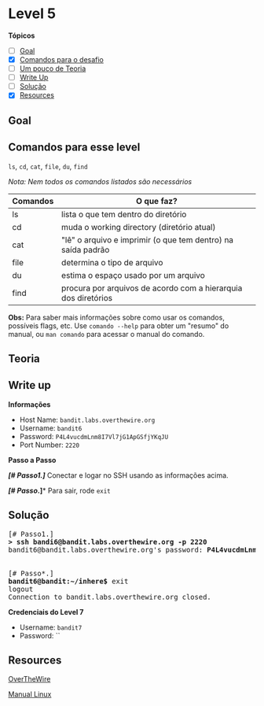 # Level 5
**Tópicos**

- [ ] [Goal](#goal)
- [X] [Comandos para o desafio](#comandos-para-esse-level)
- [ ] [Um pouco de Teoria](#teoria)
- [ ] [Write Up](#write-up)
- [ ] [Solução](#solução)
- [X] [Resources](#resources)

## Goal


## Comandos para esse level
`ls`, `cd`, `cat`, `file`, `du`, `find`

*Nota: Nem todos os comandos listados são necessários*

 Comandos |                             O que faz?
 ---------|--------
 ls       |lista o que tem dentro do diretório
 cd       |muda o working directory (diretório atual)
 cat      |"lê" o arquivo e imprimir (o que tem dentro) na saída padrão
 file     |determina o tipo de arquivo
 du       |estima o espaço usado por um arquivo
 find     |procura por arquivos de acordo com a hierarquia dos diretórios
 
 **Obs:** Para saber mais informações sobre como usar os comandos, possíveis flags, etc. Use `comando --help` para obter um "resumo" do manual, ou `man comando` para acessar o manual do comando.

## Teoria



## Write up
**Informações**
- Host Name: `bandit.labs.overthewire.org`
- Username: `bandit6`
- Password: `P4L4vucdmLnm8I7Vl7jG1ApGSfjYKqJU`
- Port Number: `2220`

**Passo a Passo**

***[# Passo1.]*** Conectar e logar no SSH usando as informações acima.


***[# Passo*.]*** Para sair, rode `exit`

## Solução
<pre>
[# Passo1.] 
<b>> ssh bandi6@bandit.labs.overthewire.org -p 2220</b>
bandit6@bandit.labs.overthewire.org's password: <b>P4L4vucdmLnm8I7Vl7jG1ApGSfjYKqJU</b>


[# Passo*.] 
<b>bandit6@bandit:~/inhere$</b> exit
logout                                                                      
Connection to bandit.labs.overthewire.org closed.
</pre>

**Credenciais do Level 7**
- Username: `bandit7`
- Password: ``

## Resources
[OverTheWire](https://overthewire.org/wargames/bandit/bandit6.html)

[Manual Linux](https://man7.org/linux/man-pages/index.html)
